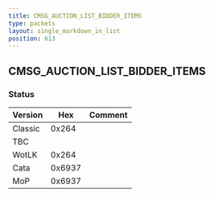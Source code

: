 ```yaml
---
title: CMSG_AUCTION_LIST_BIDDER_ITEMS
type: packets
layout: single_markdown_in_list
position: 613
---
```


## CMSG_AUCTION_LIST_BIDDER_ITEMS

### Status

Version    | Hex        | Comment
---------- | ---------- | ---------- 
Classic    | 0x264      | 
TBC        |            | 
WotLK      | 0x264      | 
Cata       | 0x6937     | 
MoP        | 0x6937     | 